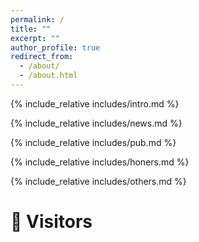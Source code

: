 ```yaml
---
permalink: /
title: ""
excerpt: ""
author_profile: true
redirect_from: 
  - /about/
  - /about.html
---
```


<span class='anchor' id='about-me'></span>
{% include_relative includes/intro.md %}

{% include_relative includes/news.md %}

{% include_relative includes/pub.md %}

{% include_relative includes/honers.md %}

{% include_relative includes/others.md %}

# 👀 Visitors
<div style="text-align: left;">
<script type='text/javascript' id='clustrmaps' src='//cdn.clustrmaps.com/map_v2.js?cl=ffffff&w=300&t=n&d=jHHwvpNeh_7brAFqjgZgpAQM64XBZm_LZ-pLBIJqDts'></script>
</div>
